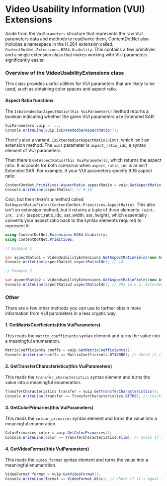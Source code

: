 # Video Usability Information (VUI) Extensions
Aside from the `VuiParameters` structure that represents the raw VUI parameters data and methods to read/write them, ContentDotNet also includes a namespace in the H.264 extension called, `ContentDotNet.Extensions.H264.Usability`. This contains a few primitives and a single extension class that makes working with VUI parameters significantly easier.

### Overview of the VideoUsabilityExtensions class
This class provides useful utilities for VUI parameters that are likely to be used, such as obtaining color spaces and aspect ratio.

#### Aspect Ratio functions
The `IsExtendedSarAspectRatio(this VuiParameters)` method returns a boolean indicating whether the given VUI parameters use Extended SAR:
```cs
VuiParameters vuip = ...;
Console.WriteLine(vuip.IsExtendedSarAspectRatio());
```
There's also a variant, `IsExtendedSarAspectRatio(uint)`, which isn't an extension method. The `uint` parameter is `aspect_ratio_idc`, a syntax element of VUI parameters.

Then there's `GetAspectRatio(this VuiParameters)`, which returns the aspect ratio. It accounts for both scenarios when `aspect_ratio_idc` is or isn't Extended SAR. For example, if your VUI parameters specify 9:16 aspect ratio:
```cs
ContentDotNet.Primitives.AspectRatio aspectRatio = vuip.GetAspectRatio();
Console.WriteLine(aspectRatio); // 9:16
```
Cool, but then there's a method called `GetAspectRatioFields(ContentDotNet.Primitives.AspectRatio)`. This also isn't an extension method, but it returns a tuple of three elements: `(uint, int, int)` (aspect_ratio_idc, sar_width, sar_height), which essentially converts your aspect ratio back to the syntax elements required to represent it:
```cs
using ContentDotNet.Extensions.H264.Usability;
using ContentDotNet.Primitives;

// Example 1

var aspectRatio1 = VideoUsabilityExtensions.GetAspectRatioFields(new AspectRatio(4, 3));
Console.WriteLine(aspectRatio1.aspectRatioIdc); // 14

// Example 2

var aspectRatio2 = VideoUsabilityExtensions.GetAspectRatioFields(new AspectRatio(50, 50));
Console.WriteLine(aspectRatio2.aspectRatioIdc); // 255 (a.k.a. Extended SAR)
```

### Other
There are a few other methods you can use to further obtain more information from VUI parameters in a less cryptic way.

#### 1. GetMatrixCoefficients(this VuiParameters)
This reads the `matrix_coefficients` syntax element and turns the value into a meaningful enumeration.
```cs
MatrixCoefficients coeffs = vuip.GetMatrixCoefficients();
Console.WriteLine(coeffs == MatrixCoefficients.BT470BG); // Check if it's equal to ITU-R BT.470BG
```

#### 2. GetTransferCharacteristics(this VuiParameters)
This reads the `transfer_characteristics` syntax element and turns the value into a meaningful enumeration.
```cs
TransferCharacteristics transfer = vuip.GetTransferCharacteristics();
Console.WriteLine(transfer == TransferCharacteristics.BT709); // Check if it's equal to BT.709
```

#### 3. GetColorPrimaries(this VuiParameters)
This reads the `colour_primaries` syntax element and turns the value into a meaningful enumeration.
```cs
ColorPrimaries color = vuip.GetColorPrimaries();
Console.WriteLine(color == TransferCharacteristics.Film); // Check if it's equal to Generic Film Color Primaries
```

#### 4. GetVideoFormat(this VuiParameters)
This reads the `video_format` syntax element and turns the value into a meaningful enumeration.
```cs
VideoFormat format = vuip.GetVideoFormat();
Console.WriteLine(format == VideoFormat.Ntsc); // Check if it's equal to NTSC
```
